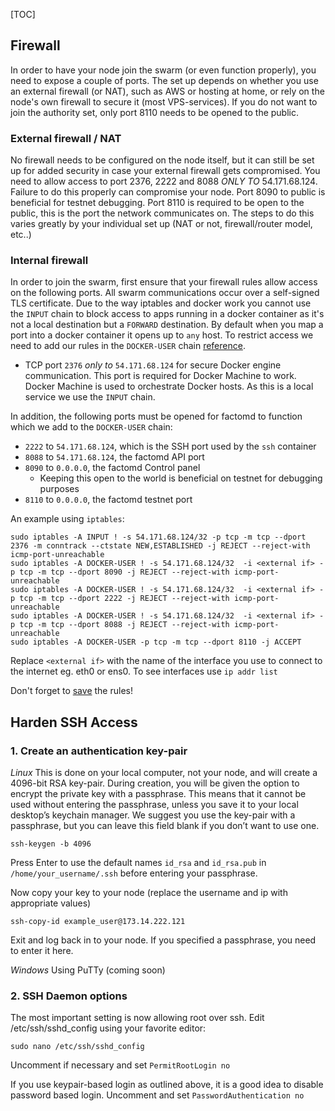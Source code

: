 [TOC]

## Firewall
In order to have your node join the swarm (or even function properly), you need to expose a couple of ports. The set up depends on whether you use an external firewall (or NAT), such as AWS or hosting at home, or rely on the node's own firewall to secure it (most VPS-services). If you do not want to join the authority set, only port 8110 needs to be opened to the public.

### External firewall / NAT
No firewall needs to be configured on the node itself, but it can still be set up for added security in case your external firewall gets compromised.
You need to allow access to port 2376, 2222 and 8088 _ONLY TO_ 54.171.68.124. Failure to do this properly can compromise your node. Port 8090 to public is beneficial for testnet debugging. Port 8110 is required to be open to the public, this is the port the network communicates on.
The steps to do this varies greatly by your individual set up (NAT or not, firewall/router model, etc..)

### Internal firewall

In order to join the swarm, first ensure that your firewall rules allow access on the following ports. All swarm communications occur over a self-signed TLS certificate. Due to the way iptables and docker work you cannot use the `INPUT` chain to block access to apps running in a docker container as it's not a local destination but a `FORWARD` destination. By default when you map a port into a docker container it opens up to `any` host. To restrict access we need to add our rules in the `DOCKER-USER` chain [reference](https://docs.docker.com/network/iptables/).

- TCP port `2376` _only to_ `54.171.68.124` for secure Docker engine communication. This port is required for Docker Machine to work. Docker Machine is used to orchestrate Docker hosts. As this is a local service we use the `INPUT` chain.

In addition,  the following ports must be opened for factomd to function which we add to the `DOCKER-USER` chain:
- `2222` to `54.171.68.124`, which is the SSH port used by the `ssh` container
- `8088` to `54.171.68.124`, the factomd API port
- `8090` to `0.0.0.0`, the factomd Control panel
  - Keeping this open to the world is beneficial on testnet for debugging purposes
- `8110` to `0.0.0.0`, the factomd testnet port

An example using `iptables`:
```
sudo iptables -A INPUT ! -s 54.171.68.124/32 -p tcp -m tcp --dport 2376 -m conntrack --ctstate NEW,ESTABLISHED -j REJECT --reject-with icmp-port-unreachable
sudo iptables -A DOCKER-USER ! -s 54.171.68.124/32  -i <external if> -p tcp -m tcp --dport 8090 -j REJECT --reject-with icmp-port-unreachable
sudo iptables -A DOCKER-USER ! -s 54.171.68.124/32  -i <external if> -p tcp -m tcp --dport 2222 -j REJECT --reject-with icmp-port-unreachable
sudo iptables -A DOCKER-USER ! -s 54.171.68.124/32  -i <external if> -p tcp -m tcp --dport 8088 -j REJECT --reject-with icmp-port-unreachable
sudo iptables -A DOCKER-USER -p tcp -m tcp --dport 8110 -j ACCEPT
```
Replace `<external if>` with the name of the interface you use to connect to the internet eg. eth0 or ens0. To see interfaces use `ip addr list`
  
Don't forget to [save](https://www.digitalocean.com/community/tutorials/iptables-essentials-common-firewall-rules-and-commands#saving-rules) the rules!

## Harden SSH Access
### 1. Create an authentication key-pair

*Linux*
This is done on your local computer, not your node, and will create a 4096-bit RSA key-pair. During creation, you will be given the option to encrypt the private key with a passphrase. This means that it cannot be used without entering the passphrase, unless you save it to your local desktop’s keychain manager. We suggest you use the key-pair with a passphrase, but you can leave this field blank if you don’t want to use one.
    
    ssh-keygen -b 4096
    
Press Enter to use the default names `id_rsa` and `id_rsa.pub` in `/home/your_username/.ssh` before entering your passphrase.

Now copy your key to your node (replace the username and ip with appropriate values)

    ssh-copy-id example_user@173.14.222.121
    
Exit and log back in to your node. If you specified a passphrase, you need to enter it here.
    
*Windows*
Using PuTTy (coming soon)

### 2. SSH Daemon options

The most important setting is now allowing root over ssh. Edit /etc/ssh/sshd_config using your favorite editor:

    sudo nano /etc/ssh/sshd_config
    
Uncomment if necessary and set `PermitRootLogin no`

If you use keypair-based login as outlined above, it is a good idea to disable password based login. Uncomment and set `PasswordAuthentication no`
